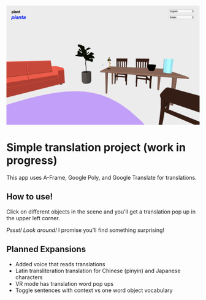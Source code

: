 ![Simple translation project screenshot](/public/img/translationProject.png)

# Simple translation project (work in progress)

This app uses A-Frame, Google Poly, and Google Translate for translations.

## How to use!

Click on different objects in the scene and you'll get a translation pop up in the upper left corner.

*Pssst! Look around!* I promise you'll find something surprising!

## Planned Expansions

- Added voice that reads translations
- Latin transliteration translation for Chinese (pinyin) and Japanese characters
- VR mode has translation word pop ups
- Toggle sentences with context vs one word object vocabulary
